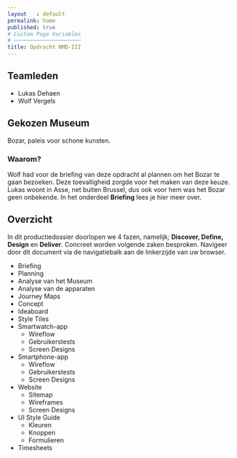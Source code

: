```yaml
---
layout   : default
permalink: home
published: true
# Custom Page Variables
# ─────────────────────
title: Opdracht NMD-III
---
```


Teamleden
---------


- Lukas Dehaen
- Wolf Vergels

Gekozen Museum
---------

Bozar, paleis voor schone kunsten. 

### Waarom? 

Wolf had voor de briefing van deze opdracht al plannen om het Bozar te gaan bezoeken. Deze toevalligheid zorgde voor het maken van deze keuze. Lukas woont in Asse, net buiten Brussel, dus ook voor hem was het Bozar geen onbekende. In het onderdeel **Briefing** lees je hier meer over.

Overzicht
---------

In dit productiedossier doorlopen we 4 fazen, namelijk; **Discover, Define, Design** en **Deliver**. Concreet worden volgende zaken besproken. Navigeer door dit document via de navigatiebalk aan de linkerzijde van uw browser.

- Briefing
- Planning
- Analyse van het Museum
- Analyse van de apparaten
- Journey Maps
- Concept
- Ideaboard
- Style Tiles
- Smartwatch-app
    - Wireflow
    - Gebruikerstests
    - Screen Designs
- Smartphone-app
    - Wireflow
    - Gebruikerstests
    - Screen Designs
- Website
    - Sitemap
    - Wireframes
    - Screen Designs
- UI Style Guide
    - Kleuren
    - Knoppen
    - Formulieren
- Timesheets